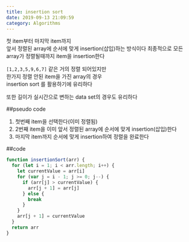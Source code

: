 ```yaml
---
title: insertion sort
date: 2019-09-13 21:09:59
category: Algorithms
---
```


첫 item부터 마지막 item까지  
앞서 정렬된 array에 순서에 맞게 insertion(삽입)하는 방식이다
최종적으로 모든 array가 정렬될때까지 item을 insertion한다

`[1,2,3,5,9,6,7]` 같은 거의 정렬 되어있지만  
한가지 정렬 안된 item을 가진 array의 경우  
insertion sort 를 활용하기에 유리하다

또한 길이가 실시간으로 변하는 data set의 경우도 유리하다

##pseudo code

1. 첫번째 item을 선택한다(이미 정렬됨)
2. 2번째 item을 이미 앞서 정렬된 array에 순서에 맞게 insertion(삽입)한다
3. 마지막 item까지 순서에 맞게 insertion하여 정렬을 완료한다

##code

```js
function insertionSort(arr) {
  for (let i = 1; i < arr.length; i++) {
    let currentValue = arr[i]
    for (var j = i - 1; j >= 0; j--) {
      if (arr[j] > currentValue) {
        arr[j + 1] = arr[j]
      } else {
        break
      }
    }
    arr[j + 1] = currentValue
  }
  return arr
}
```
